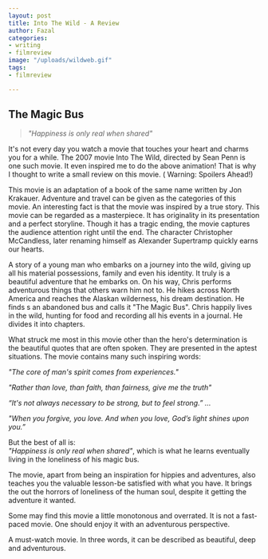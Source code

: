 ```yaml
---
layout: post
title: Into The Wild - A Review
author: Fazal
categories:
- writing
- filmreview
image: "/uploads/wildweb.gif"
tags:
- filmreview

---
```

## The Magic Bus

> _"Happiness is only real when shared"_

It's not every day you watch a movie that touches your heart and charms you for a while. The 2007 movie Into The Wild, directed by Sean Penn is one such movie. It even inspired me to do the above animation! That is why I thought to write a small review on this movie. ( Warning: Spoilers Ahead!)

This movie is an adaptation of a book of the same name written by Jon Krakauer. Adventure and travel can be given as the categories of this movie. An interesting fact is that the movie was inspired by a true story. This movie can be regarded as a masterpiece. It has originality in its presentation and a perfect storyline. Though it has a tragic ending, the movie captures the audience attention right until the end. The character Christopher McCandless, later renaming himself as  Alexander Supertramp quickly earns our hearts.

A story of a young man who embarks on a journey into the wild, giving up all his material possessions, family and even his identity. It truly is a beautiful adventure that he embarks on. On his way, Chris performs adventurous things that others warn him not to. He hikes across North America and reaches the Alaskan wilderness, his dream destination. He finds s an abandoned bus and calls it "The Magic Bus". Chris happily lives in the wild, hunting for food and recording all his events in a journal. He divides it into chapters.

What struck me most in this movie other than the hero's determination is the beautiful quotes that are often spoken. They are presented in the aptest situations. The movie contains many such inspiring words:

_"The core of man's spirit comes from experiences."_

_"Rather than love, than faith, than fairness, give me the truth"_

_“It's not always necessary to be strong, but to feel strong.” ..._

_"When you forgive, you love. And when you love, God’s light shines upon you.”_

But the best of all is:  
_"Happiness is only real when shared"_, which is what he learns eventually living in the loneliness of his magic bus.

The movie, apart from being an inspiration for hippies and adventures, also teaches you the valuable lesson-be satisfied with what you have. It brings the out the horrors of loneliness of the human soul, despite it getting the adventure it wanted.

Some may find this movie a little monotonous and overrated. It is not a fast-paced movie. One should enjoy it with an adventurous perspective.

A must-watch movie. In three words, it can be described as beautiful, deep and adventurous.